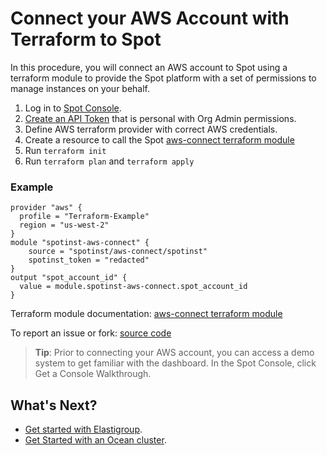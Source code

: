 # Connect your AWS Account with Terraform to Spot

In this procedure, you will connect an AWS account to Spot using a terraform module to provide the Spot platform with a set of permissions to manage instances on your behalf.

1. Log in to [Spot Console](http://console.spotinst.com/).
2. [Create an API Token](administration/api/create-api-token) that is personal with Org Admin permissions.
3. Define AWS terraform provider with correct AWS credentials.
4. Create a resource to call the Spot [aws-connect terraform module](https://registry.terraform.io/modules/spotinst/aws-connect/spotinst/latest)
5. Run `terraform init`
6. Run `terraform plan` and `terraform apply`

### Example
```hcl
provider "aws" {
  profile = "Terraform-Example"
  region = "us-west-2"
}
module "spotinst-aws-connect" {
    source = "spotinst/aws-connect/spotinst"
    spotinst_token = "redacted"
}
output "spot_account_id" {
  value = module.spotinst-aws-connect.spot_account_id
}
```


Terraform module documentation: [aws-connect terraform module](https://registry.terraform.io/modules/spotinst/aws-connect/spotinst/latest)

To report an issue or fork: [source code](https://github.com/spotinst/terraform-spotinst-aws-connect)


> **Tip**: Prior to connecting your AWS account, you can access a demo system to get familiar with the dashboard. In the Spot Console, click Get a Console Walkthrough.

## What's Next?

- [Get started with Elastigroup](elastigroup/getting-started/).
- [Get Started with an Ocean cluster](ocean/getting-started/).